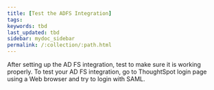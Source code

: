 ```yaml
---
title: [Test the ADFS Integration]
tags:
keywords: tbd
last_updated: tbd
sidebar: mydoc_sidebar
permalink: /:collection/:path.html
---
```

After setting up the AD FS integration, test to make sure it is working properly. To test your AD FS integration, go to ThoughtSpot login page using a Web browser and try to login with SAML.
